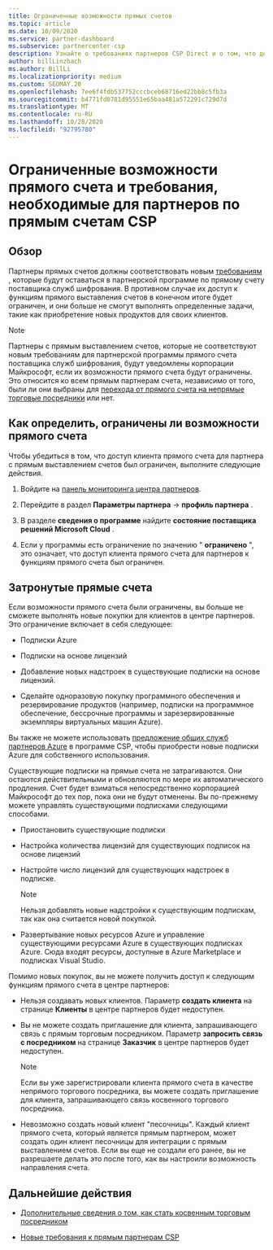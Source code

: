```yaml
---
title: Ограниченные возможности прямых счетов
ms.topic: article
ms.date: 10/09/2020
ms.service: partner-dashboard
ms.subservice: partnercenter-csp
description: Узнайте о требованиях партнеров CSP Direct и о том, что делать, чтобы избежать ограничения возможностей. Узнайте, не были ли ваши возможности ограничены.
author: billLinzbach
ms.author: BillLi
ms.localizationpriority: medium
ms.custom: SEOMAY.20
ms.openlocfilehash: 7ee6f4fdb537752cccbceb68716ed22bb8c5fb3a
ms.sourcegitcommit: b4771fd0781d95551e65baa481a572291c729d7d
ms.translationtype: MT
ms.contentlocale: ru-RU
ms.lasthandoff: 10/28/2020
ms.locfileid: "92795780"
---
```

# <a name="restricted-direct-bill-capabilities-and-the-requirements-needed-for-csp-direct-bill-partners"></a>Ограниченные возможности прямого счета и требования, необходимые для партнеров по прямым счетам CSP  

## <a name="overview"></a>Обзор

Партнеры прямых счетов должны соответствовать новым [требованиям](direct-partner-new-requirements.md) , которые будут оставаться в партнерской программе по прямому счету поставщика служб шифрования. В противном случае их доступ к функциям прямого выставления счетов в конечном итоге будет ограничен, и они больше не смогут выполнять определенные задачи, такие как приобретение новых продуктов для своих клиентов.

> [!Note]
> Партнеры с прямым выставлением счетов, которые не соответствуют новым требованиям для партнерской программы прямого счета поставщика служб шифрования, будут уведомлены корпорации Майкрософт, если их возможности прямого счета будут ограничены. Это относится ко всем прямым партнерам счета, независимо от того, были ли они выбраны для [перехода от прямого счета на непрямые торговые посредники](transition-direct-to-indirect.md) или нет.  

## <a name="how-to-tell-if-your-direct-bill-capabilities-has-been-restricted"></a>Как определить, ограничены ли возможности прямого счета

Чтобы убедиться в том, что доступ клиента прямого счета для партнера с прямым выставлением счетов был ограничен, выполните следующие действия.

1. Войдите на [панель мониторинга центра партнеров](https://partner.microsoft.com/dashboard).

2. Перейдите в раздел **Параметры партнера**  ->  **профиль партнера** .

3. В разделе **сведения о программе** найдите **состояние поставщика решений Microsoft Cloud** .

4. Если у программы есть ограничение по значению " **ограничено** ", это означает, что доступ клиента прямого счета для партнеров к функциям прямого счета был ограничен.

## <a name="affected-direct-bill-capabilities"></a>Затронутые прямые счета

Если возможности прямого счета были ограничены, вы больше не сможете выполнять новые покупки для клиентов в центре партнеров. Это ограничение включает в себя следующее:

- Подписки Azure

- Подписки на основе лицензий

- Добавление новых надстроек в существующие подписки на основе лицензий.

- Сделайте одноразовую покупку программного обеспечения и резервирование продуктов (например, подписки на программное обеспечение, бессрочные программы и зарезервированные экземпляры виртуальных машин Azure).

Вы также не можете использовать [предложение общих служб партнеров Azure](shared-services.md) в программе CSP, чтобы приобрести новые подписки Azure для собственного использования.

Существующие подписки на прямые счета не затрагиваются. Они остаются действительными и обновляются по мере их автоматического продления. Счет будет взиматься непосредственно корпорацией Майкрософт до тех пор, пока они не будут отменены. Вы по-прежнему можете управлять существующими подписками следующими способами.

- Приостановить существующие подписки

- Настройка количества лицензий для существующих подписок на основе лицензий

- Настройте число лицензий для существующих надстроек в подписке. 
 
    >[!Note] 
    >Нельзя добавлять новые надстройки к существующим подпискам, так как она считается новой покупкой.

- Развертывание новых ресурсов Azure и управление существующими ресурсами Azure в существующих подписках Azure. Сюда входят ресурсы, доступные в Azure Marketplace и подписках Visual Studio.

Помимо новых покупок, вы не можете получить доступ к следующим функциям прямого счета в центре партнеров:

- Нельзя создавать новых клиентов. Параметр **создать клиента** на странице **Клиенты** в центре партнеров будет недоступен.

- Вы не можете создать приглашение для клиента, запрашивающего связь с прямым торговым посредником. Параметр **запросить связь с посредником** на странице **Заказчик** в центре партнеров будет недоступен.

    >[!NOTE]
    >Если вы уже зарегистрировали клиента прямого счета в качестве непрямого торгового посредника, вы можете создать приглашение для клиента, запрашивающего связь косвенного торгового посредника.

- Невозможно создать новый клиент "песочницы". Каждый клиент прямого счета, который является прямым партнером, может создать один клиент песочницы для интеграции с прямым выставлением счетов. Если вы еще не создали его ранее, вы не разрешаете делать это после того, как вы настроили возможность направления счета.  

## <a name="next-steps"></a>Дальнейшие действия

- [Дополнительные сведения о том, как стать косвенным торговым посредником](https://assetsprod.microsoft.com/csp-directbill-to-indirect-transition.pdf)

- [Новые требования к прямым партнерам CSP](direct-partner-new-requirements.md)